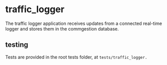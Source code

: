 # traffic_logger

The traffic logger application receives updates from a connected real-time
logger and stores them in the commgestion database.

## testing

Tests are provided in the root tests folder, at `tests/traffic_logger.`
